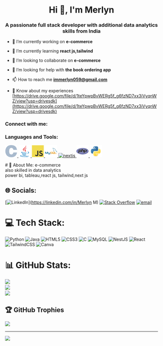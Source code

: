 <h1 align="center">Hi 👋, I'm Merlyn</h1>
<h3 align="center">A passionate full stack developer with additional data analytics skills from India</h3>

- 🔭 I’m currently working on **e-commerce**

- 🌱 I’m currently learning **react js,tailwind**

- 👯 I’m looking to collaborate on **e-commerce**

- 🤝 I’m looking for help with **the book ordering app**

- 📫 How to reach me **immerlyn059@gmail.com**

- 📄 Know about my experiences [https://drive.google.com/file/d/1teYpwpBvWERg5f_g6fzND7xx3iVyqnWZ/view?usp=drivesdk](https://drive.google.com/file/d/1teYpwpBvWERg5f_g6fzND7xx3iVyqnWZ/view?usp=drivesdk)

<h3 align="left">Connect with me:</h3>
<p align="left">
</p>

<h3 align="left">Languages and Tools:</h3>
<p align="left"> <a href="https://www.cprogramming.com/" target="_blank" rel="noreferrer"> <img src="https://raw.githubusercontent.com/devicons/devicon/master/icons/c/c-original.svg" alt="c" width="40" height="40"/> </a> <a href="https://www.java.com" target="_blank" rel="noreferrer"> <img src="https://raw.githubusercontent.com/devicons/devicon/master/icons/java/java-original.svg" alt="java" width="40" height="40"/> </a> <a href="https://developer.mozilla.org/en-US/docs/Web/JavaScript" target="_blank" rel="noreferrer"> <img src="https://raw.githubusercontent.com/devicons/devicon/master/icons/javascript/javascript-original.svg" alt="javascript" width="40" height="40"/> </a> <a href="https://www.mysql.com/" target="_blank" rel="noreferrer"> <img src="https://raw.githubusercontent.com/devicons/devicon/master/icons/mysql/mysql-original-wordmark.svg" alt="mysql" width="40" height="40"/> </a> <a href="https://nextjs.org/" target="_blank" rel="noreferrer"> <img src="https://cdn.worldvectorlogo.com/logos/nextjs-2.svg" alt="nextjs" width="40" height="40"/> </a> <a href="https://www.php.net" target="_blank" rel="noreferrer"> <img src="https://raw.githubusercontent.com/devicons/devicon/master/icons/php/php-original.svg" alt="php" width="40" height="40"/> </a> <a href="https://www.python.org" target="_blank" rel="noreferrer"> <img src="https://raw.githubusercontent.com/devicons/devicon/master/icons/python/python-original.svg" alt="python" width="40" height="40"/> </a> </p>
# 💫 About Me:
e-commerce<br>also skilled in data analytics<br>power bi, tableau,react js, tailwind,next js


## 🌐 Socials:
[![LinkedIn](https://img.shields.io/badge/LinkedIn-%230077B5.svg?logo=linkedin&logoColor=white)](https://linkedin.com/in/Merlyn M) [![Stack Overflow](https://img.shields.io/badge/-Stackoverflow-FE7A16?logo=stack-overflow&logoColor=white)](https://stackoverflow.com/users/Merlyn) [![email](https://img.shields.io/badge/Email-D14836?logo=gmail&logoColor=white)](mailto:immerlyn059@gamil.com) 

# 💻 Tech Stack:
![Python](https://img.shields.io/badge/python-3670A0?style=for-the-badge&logo=python&logoColor=ffdd54) ![Java](https://img.shields.io/badge/java-%23ED8B00.svg?style=for-the-badge&logo=openjdk&logoColor=white) ![HTML5](https://img.shields.io/badge/html5-%23E34F26.svg?style=for-the-badge&logo=html5&logoColor=white) ![CSS3](https://img.shields.io/badge/css3-%231572B6.svg?style=for-the-badge&logo=css3&logoColor=white) ![C](https://img.shields.io/badge/c-%2300599C.svg?style=for-the-badge&logo=c&logoColor=white) ![MySQL](https://img.shields.io/badge/mysql-4479A1.svg?style=for-the-badge&logo=mysql&logoColor=white) ![NestJS](https://img.shields.io/badge/nestjs-%23E0234E.svg?style=for-the-badge&logo=nestjs&logoColor=white) ![React](https://img.shields.io/badge/react-%2320232a.svg?style=for-the-badge&logo=react&logoColor=%2361DAFB) ![TailwindCSS](https://img.shields.io/badge/tailwindcss-%2338B2AC.svg?style=for-the-badge&logo=tailwind-css&logoColor=white) ![Canva](https://img.shields.io/badge/Canva-%2300C4CC.svg?style=for-the-badge&logo=Canva&logoColor=white)
# 📊 GitHub Stats:
![](https://github-readme-stats.vercel.app/api?username=Merlyn-M&theme=dark&hide_border=false&include_all_commits=true&count_private=false)<br/>
![](https://nirzak-streak-stats.vercel.app/?user=Merlyn-M&theme=dark&hide_border=false)<br/>
![](https://github-readme-stats.vercel.app/api/top-langs/?username=Merlyn-M&theme=dark&hide_border=false&include_all_commits=true&count_private=false&layout=compact)

## 🏆 GitHub Trophies
![](https://github-profile-trophy.vercel.app/?username=Merlyn-M&theme=radical&no-frame=false&no-bg=true&margin-w=4)

---
[![](https://visitcount.itsvg.in/api?id=Merlyn-M&icon=10&color=12)](https://visitcount.itsvg.in)

<!-- Proudly created with GPRM ( https://gprm.itsvg.in ) -->
